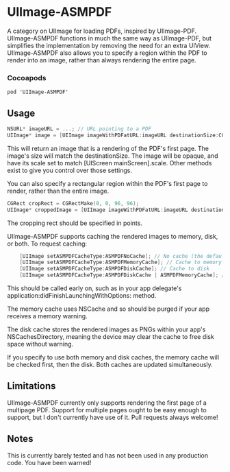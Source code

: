 UIImage-ASMPDF
==============

A category on UIImage for loading PDFs, inspired by UIImage-PDF. UIImage-ASMPDF functions in much the same way as UIImage-PDF, but simplifies the implementation by removing the need for an extra UIView. UIImage-ASMPDF also allows you to specify a region within the PDF to render into an image, rather than always rendering the entire page. 

### Cocoapods 
`pod 'UIImage-ASMPDF'`

## Usage

```objective-c
NSURL* imageURL = ...; // URL pointing to a PDF
UIImage* image = [UIImage imageWithPDFatURL:imageURL destinationSize:CGSizeMake(320, 415)];
```

This will return an image that is a rendering of the PDF's first page. The image's size will match the destinationSize. The image will be opaque, and have its scale set to match [UIScreen mainScreen].scale. Other methods exist to give you control over those settings.

You can also specify a rectangular region within the PDF's first page to render, rather than the entire image. 

```objective-c
CGRect cropRect = CGRectMake(0, 0, 96, 96);
UIImage* croppedImage = [UIImage imageWithPDFatURL:imageURL destinationSize:CGSizeMake(300, 300) cropRect:cropRect];
```

The cropping rect should be specified in points. 

UIImage-ASMPDF supports caching the rendered images to memory, disk, or both. To request caching:

```objective-c
	[UIImage setASMPDFCacheType:ASMPDFNoCache]; // No cache (the default)
	[UIImage setASMPDFCacheType:ASMPDFMemoryCache]; // Cache to memory
	[UIImage setASMPDFCacheType:ASMPDFDiskCache]; // Cache to disk
	[UIImage setASMPDFCacheType:ASMPDFDiskCache | ASMPDFMemoryCache]; //Cache to memory and disk, favoring memory.
```

This should be called early on, such as in your app delegate's application:didFinishLaunchingWithOptions: method.

The memory cache uses NSCache and so should be purged if your app receives a memory warning.

The disk cache stores the rendered images as PNGs within your app's NSCachesDirectory, meaning the device may clear the cache to free disk space without warning.

If you specify to use both memory and disk caches, the memory cache will be checked first, then the disk. Both caches are updated simultaneously.

## Limitations

UIImage-ASMPDF currently only supports rendering the first page of a multipage PDF. Support for multiple pages ought to be easy enough to support, but I don't currently have use of it. Pull requests always welcome!

## Notes

This is currently barely tested and has not been used in any production code. You have been warned!
